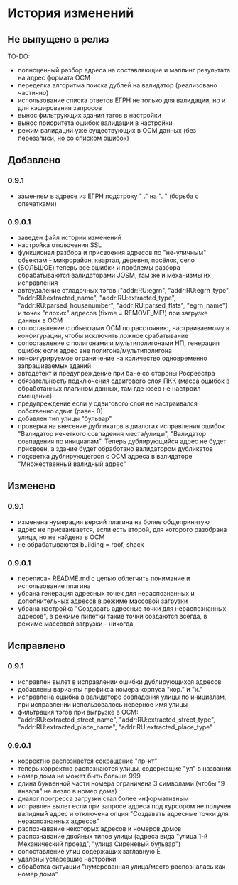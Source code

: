 # История изменений


## Не выпущено в релиз
TO-DO: 
- полноценный разбор адреса на составляющие и маппинг результата на адрес формата ОСМ
- переделка алгоритма поиска дублей на валидатор (реализовано частично)
- использование списка ответов ЕГРН не только для валидации, но и для кэширования запросов
- вынос фильтрующих здания тэгов в настройки
- вынос приоритета ошибок валидации в настройки
- режим валидации уже существующих в ОСМ данных (без перезаписи, но со списком ошибок)

## Добавлено
### 0.9.1
- заменяем в адресе из ЕГРН подстроку " ." на ". " (борьба с опечатками)
### 0.9.0.1
- заведен файл истории изменений
- настройка отключения SSL
- функционал разбора и присвоения адресов по "не-уличным" обьектам - микрорайон, квартал, деревня, посёлок, село
- (БОЛЬШОЕ) теперь все ошибки и проблемы разбора обрабатываются валидаторами JOSM, там же и механизмы их исправления
- автоудаление отладочных тэгов ("addr:RU:egrn", "addr:RU:egrn_type", "addr:RU:extracted_name", "addr:RU:extracted_type", "addr:RU:parsed_housenumber",
  "addr:RU:parsed_flats", "egrn_name") и точек "плохих" адресов (fixme = REMOVE_ME!) при загрузке данных в ОСМ
- сопоставление с обьектами ОСМ по расстоянию, настраиваемому в конфигурации, чтобы исключить ложное срабатывание
- сопоставление с полигонами и мультиполигонами НП, генерация ошибок если адрес вне полигона/мультиполигона
- конфигурируемое ограничение на количество одновременно запрашиваемых зданий
- автодетект и предупреждение при бане со стороны Росреестра
- обязательность подключения сдвигового слоя ПКК (масса ошибок в обработанных плагином данных, там где юзер не настроил смещение)
- предупреждение если у сдвигового слоя не настраивался собственно сдвиг (равен 0)
- добавлен тип улицы "бульвар"
- проверка на внесение дубликатов в диалогах исправления ошибок "Валидатор нечеткого совпадения места/улицы", "Валидатор совпадения по инициалам". Теперь дублирующийся адрес не будет присвоен, а здание будет обработано валидатором дубликатов
- подсветка дублирующегося с ОСМ адреса в валидаторе "Множественный валидный адрес"
 
## Изменено

### 0.9.1
- изменена нумерация версий плагина на более общепринятую
- адрес не присваивается, если есть второй, для которого разобрана улица, но не найдена в ОСМ
- не обрабатываются building = roof, shack
### 0.9.0.1
- переписан README.md с целью облегчить понимание и использование плагина
- убрана генерация адресных точек для нераспознанных и дополнительных адресов в режиме массовой загрузки
- убрана настройка "Создавать адресные точки для нераспознанных адресов", в режиме пипетки такие точки создаются всегда, в режиме массовой загрузки - никогда
 
## Исправлено
### 0.9.1
- исправлен вылет в исправлении ошибки дублирующихся адресов
- добавлены варианты префикса номера корпуса "кор." и "к."
- исправлена ошибка в валидаторе совпадения улицы по инициалам, при исправлении использовалось неверное имя улицы
- фильтрация тэгов при выгрузке в ОСМ: "addr:RU:extracted_street_name", "addr:RU:extracted_street_type", "addr:RU:extracted_place_name", "addr:RU:extracted_place_type"
### 0.9.0.1
- корректно распознается сокращение "пр-кт"
- теперь корректно распознаются улицы, содержащие "ул" в названии
- номер дома не может быть больше 999
- длина буквенной части номера ограничена 3 символами (чтобы "9 января" не лезло в номер дома)
- диалог прогресса загрузки стал более информативным
- исправлен вылет если при запросе адреса под курсором не получен валидный адрес и отключена опция "Создавать адресные точки для нераспознанных адресов"
- распознавание некоторых адресов и номеров домов
- распознавание двойных типов улицы (адреса вида "улица 1-й Механический проезд", "улица Сиреневый бульвар")
- сопоставление улиц содержащих заглавную Ё
- удалены устаревшие настройки
- обработка ситуации "нумерованная улица/место распозналась как номер дома"